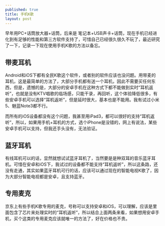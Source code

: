 ```yaml
---
published: true
title: 手机K歌
layout: post
---
```

早年用PC+话筒放大器+话筒，后来是 笔记本+USB声卡+话筒，现在手机已经进化到有足够的性能和第三方软件支持了，可惜自己已经很久很久不玩了，最近研究了一下，记录一下现在使用手机K歌的方法以备忘。

## 带麦耳机

Android和iOS下都有全民K歌这个软件，或者别的软件应该也没问题。用带麦的耳机，这是最简单的方法了，大部分手机都有送一个耳机，因此不需要买任何东西，但是，遗憾的是，大部分的安卓手机在这种方式下都不能做到实时“耳机返听”，也就是没有KTV唱歌的临场感，只能干录，再回听，这个体验降低很多，有些安卓手机可以选择“耳机返听”，但是延时很大，基本也是不能用。我有试过小米5、魅蓝Note3都不行。

而所有的iOS设备都没有这个问题，我甚至用iPad3，都可以很好的支持“耳机返听”，所以，如果用手机+耳机的方式，选个iPhone是没错的，网上有说法，某些安卓手机可以支持，但我还手头没有，无法验证。

## 蓝牙耳机

有线耳机可以的话，显然就想试试蓝牙耳机了，当然要是是种双耳的音乐蓝牙耳机。可惜在安卓和iOS下，我试过的设备都不能支持“耳机返听”，所以这条路，还没有走通，其实如果蓝牙耳机可行的话，应该可以通过现在的智能电视K歌了，因为大部分智能电视都是安卓，且支持蓝牙。

## 专用麦克

京东上有些手机K歌专用的麦克，号称可以支持安卓和iOS，可以理解，应该是里面包含了芯片来处理实时的“耳机返听”，所以结合上面两条来看，如果想用安卓手机，买个这类的专用麦克应该就唯一的方法了，好在价格也不贵。
